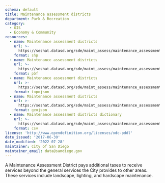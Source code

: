 ```yaml
---
schema: default
title: Maintenance assessment districts
department: Park & Recreation
category:
  - GIS
  - Economy & Community
resources:
  - name: Maintenance assessment districts
    url: >-
      https://seshat.datasd.org/sde/maint_assess/maintenance_assessment_districts_datasd.zip
    format: shp
  - name: Maintenance assessment districts
    url: >-
      https://seshat.datasd.org/sde/maint_assess/maintenance_assessment_districts_datasd.pbf
    format: pbf
  - name: Maintenance assessment districts
    url: >-
      https://seshat.datasd.org/sde/maint_assess/maintenance_assessment_districts_datasd.topo.json
    format: topojson
  - name: Maintenance assessment districts
    url: >-
      https://seshat.datasd.org/sde/maint_assess/maintenance_assessment_districts_datasd.geojson
    format: geojson
  - name: Maintenance assessment districts dictionary
    url: >-
      https://seshat.datasd.org/sde/maint_assess/maintenance_assessment_districts_dictionary_datasd.csv
    format: csv
license: 'http://www.opendefinition.org/licenses/odc-pddl'
date_issued: '2017-06-30'
date_modified: '2022-07-28'
maintainer: City of San Diego
maintainer_email: data@sandiego.gov
---
```

A Maintenance Assessment District pays additional taxes to receive services beyond the general services the City provides to other areas. These services include landscape, lighting, and hardscape maintenance.
<!--more-->
